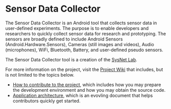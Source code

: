 Sensor Data Collector
===================

The Sensor Data Collector is an Android tool that collects sensor data in user-defined experiments. The purpose is to enable developers and researchers to quickly collect sensor data for research and prototyping. The sensors are broadly defined to include Android Sensors (Android.Hardware.Sensors), Cameras (still images and videos), Audio (microphones), WiFi, Bluetooth, Battery, and user-defined pseudo sensors.

The Sensor Data Collector tool is a creation of the <a href="http://sysnetgrp.net/">SysNet Lab</a>. 

For more information on the project, visit the <a href="https://github.com/sysnetlab/SensorDataCollector/wiki">Project  Wiki</a> that includes, but is not limited to the topics below.
<ul>
<li>
<a href="https://github.com/sysnetlab/SensorDataCollector/wiki/How-to-Contribute%3F">How to contribute to the project</a>, which includes how you may prepare the development environment and how you may obtain the source code. 
</li>
<li>
<a href="https://github.com/sysnetlab/SensorDataCollector/wiki/Application-Architecture">Application architecture</a>, which is an evovling document that helps contributors quickly get started. 
</li>
</ul>


